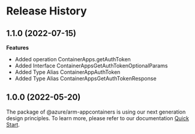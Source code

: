 # Release History
    
## 1.1.0 (2022-07-15)
    
**Features**

  - Added operation ContainerApps.getAuthToken
  - Added Interface ContainerAppsGetAuthTokenOptionalParams
  - Added Type Alias ContainerAppAuthToken
  - Added Type Alias ContainerAppsGetAuthTokenResponse
    
    
## 1.0.0 (2022-05-20)

The package of @azure/arm-appcontainers is using our next generation design principles. To learn more, please refer to our documentation [Quick Start](https://aka.ms/js-track2-quickstart).
